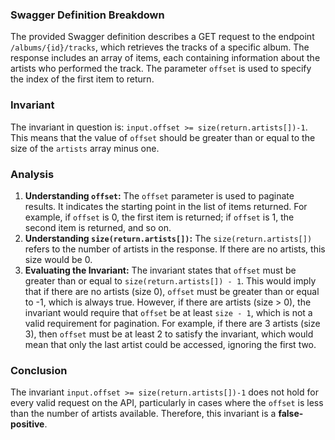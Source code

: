 ### Swagger Definition Breakdown
The provided Swagger definition describes a GET request to the endpoint `/albums/{id}/tracks`, which retrieves the tracks of a specific album. The response includes an array of items, each containing information about the artists who performed the track. The parameter `offset` is used to specify the index of the first item to return.

### Invariant
The invariant in question is: `input.offset >= size(return.artists[])-1`. This means that the value of `offset` should be greater than or equal to the size of the `artists` array minus one.

### Analysis
1. **Understanding `offset`:** The `offset` parameter is used to paginate results. It indicates the starting point in the list of items returned. For example, if `offset` is 0, the first item is returned; if `offset` is 1, the second item is returned, and so on.
2. **Understanding `size(return.artists[])`:** The `size(return.artists[])` refers to the number of artists in the response. If there are no artists, this size would be 0.
3. **Evaluating the Invariant:** The invariant states that `offset` must be greater than or equal to `size(return.artists[]) - 1`. This would imply that if there are no artists (size 0), `offset` must be greater than or equal to -1, which is always true. However, if there are artists (size > 0), the invariant would require that `offset` be at least `size - 1`, which is not a valid requirement for pagination. For example, if there are 3 artists (size 3), then `offset` must be at least 2 to satisfy the invariant, which would mean that only the last artist could be accessed, ignoring the first two.

### Conclusion
The invariant `input.offset >= size(return.artists[])-1` does not hold for every valid request on the API, particularly in cases where the `offset` is less than the number of artists available. Therefore, this invariant is a **false-positive**.
